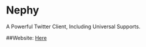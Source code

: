 # Nephy
A Powerful Twitter Client, Including Universal Supports.

##Website: [Here](http://nephy.jp/projects/nephy)
